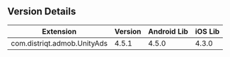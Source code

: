 ## Version Details

| Extension | Version | Android Lib | iOS Lib |
| --- | --- | --- | --- |
| com.distriqt.admob.UnityAds | 4.5.1 | 4.5.0 | 4.3.0 |
